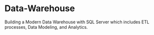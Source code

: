 # Data-Warehouse
Building a Modern Data Warehouse with SQL Server which includes ETL processes, Data Modeling, and Analytics.
